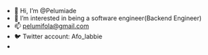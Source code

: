 - 👋 Hi, I’m @Pelumiade
- 👀 I’m interested in being a software engineer(Backend Engineer)
- 📫 pelumifola@gmail.com
- 🐦 Twitter account: Afo_labbie
-


<!---
Pelumiade/Pelumiade is a ✨ special ✨ repository because its `README.md` (this file) appears on your GitHub profile.
You can click the Preview link to take a look at your changes.
--->
